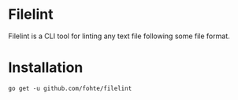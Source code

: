 # Filelint

Filelint is a CLI tool for linting any text file following some file format.

# Installation

```
go get -u github.com/fohte/filelint
```
